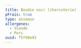 ```yaml
---
title: Boudin noir (charcuterie)
pFrais: true
type: animaux
allergenes:
  - Viande
  - Porc
uuid: f5f99e93
---
```


